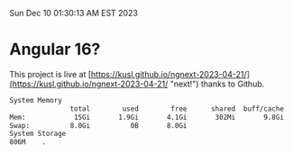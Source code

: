 Sun Dec 10 01:30:13 AM EST 2023

# Angular 16?


This project is live at [https://kusl.github.io/ngnext-2023-04-21/](https://kusl.github.io/ngnext-2023-04-21/ "next!") thanks to Github.

```bash
System Memory
               total        used        free      shared  buff/cache   available
Mem:            15Gi       1.9Gi       4.1Gi       302Mi       9.8Gi        13Gi
Swap:          8.0Gi          0B       8.0Gi
System Storage
806M	.
```
